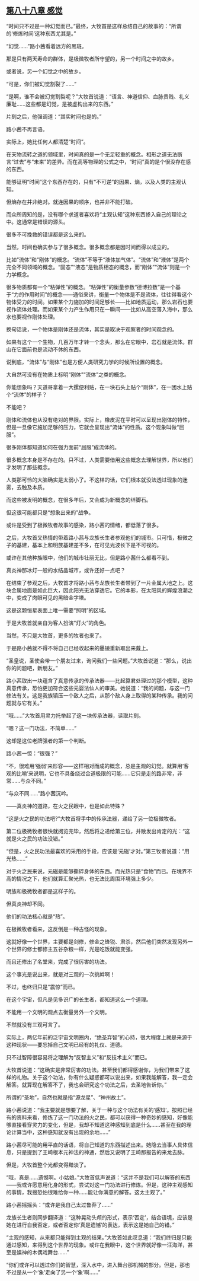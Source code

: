 ## [第八十八章 感觉](https://www.xxbiquge.com/11_11207/9241941.html)


  “时间只不过是一种幻觉而已。”最终，大牧首是这样总结自己的故事的：“所谓的‘修炼时间’这种东西尤其是。”

  “幻觉……”路小茜看着远方的黑斑。

  那是只有两天寿命的群体，是极微牧者所守望的，另一个时间之中的故乡。

  或者说，另一个幻觉之中的故乡。

  “可是，你们被幻觉割裂了……”

  “是啊，谁不会被幻觉割裂呢？”大牧首说道：“语言、神道信仰、血脉贵贱、礼义廉耻……这些都是幻觉，是被虚构出来的东西。”

  片刻之后，他强调道：“其实时间也是的。”

  路小茜不再言语。

  实际上，她比任何人都清楚“时间”。

  在天物流转之道的领域里，时间真的是一个无足轻重的概念。相形之道无法断言“过去”与“未来”的差异。而在高等物理的公式之中，“时间”真的是个很没存在感的东西。

  能够证明“时间”这个东西存在的，只有“不可逆”的因果、熵，以及人类的主观认知。

  但熵存在并非绝对。就连因果的顺序，也并非不能打破。

  而众所周知的是，没有哪个求道者喜欢将“主观认知”这种东西掺入自己的理论之中。这通常是错误的源头。

  很多不可挽救的错误都是这么来的。

  当然，时间也确实参与了很多概念。很多概念都是因时间而得以成立的。

  比如“流体”和“刚体”的概念。“流体”不等于“液体加气体”。“流体”和“液体”是两个完全不同领域的概念。“固态”“液态”是物质相态的概念，而“刚体”“流体”则是一个力学概念。

  很多物质都有一个“粘弹性”的概念。“粘弹性”的衡量参数“德博拉数”是一个基于“力的作用时间”的概念——通俗来讲，衡量一个物体是不是流体，往往得看这个物体受力的时间。如果某个力施加的时间足够长——比如地质运动，那么岩石也要视作流体处理。而如果某个力产生作用只在一瞬间——比如从高空落入海中，那么水也要视作刚体处理。

  换句话说，一个物体是刚体还是流体，其实是取决于观察者的时间观念的。

  如果有这个一个生物，几百万年才转一个念头，那么在它眼中，岩石就是流体。群山在它面前也是流动不休的东西。

  说到底，“流体”与“刚体”也是方便人类研究力学的时候所设置的概念。

  大自然可没有在物质上标明“刚体”“流体”之类的概念。

  你能想象吗？天道哥拿着一大摞便利贴，在一块石头上贴个“刚体”，在一团水上贴个“流体”的样子？

  不能吧？

  刚体和流体也从没有绝对的界限。实际上，橡皮泥在平时可以呈现出刚体的特性，但是一旦像它施加足够的压力，它就会呈现出“流体”的性质。这个现象叫做“屈服”。

  很多刚体都知道如何在强力面前“屈服”成流体的。

  很多概念本身是不存在的。只不过，人类需要借用这些概念去理解世界，所以他们才发明了那些概念。

  人类那可怜的大脑确实是太弱小了。不这样的话，它们根本就没法透过现象的迷雾，去触及本质。

  而这些被发明的概念，在很多年后，又会成为新概念的绊脚石。

  但这很可能都只是“想象出来的”战争。

  或许是受到了极微牧者故事的感染，路小茜的情绪，都低落了很多。

  之后，大牧首又热情的带着路小茜与龙族长生者参观他们的城市。只可惜，极微之子的基建，基本上和明族基建差不多，在可见光波长下是不可视的。

  或许在其他种族眼中，他们的城市壮丽无比，但是路小茜什么都看不到。

  真炎神那冰灯一般的水结晶城市，或许还好一点吧？

  在结束了参观之后，大牧首才将路小茜与龙族长生者带到了一片金属大地之上。这块金属地面是如此巨大，因此阳光无法穿透它。它的本影，在太阳风的辉煌浪潮之中，变成了肉眼可见的黑暗金字塔。

  这是这颗恒星表面上唯一需要“照明”的区域。

  于是大牧首就亲自为客人扮演“灯火”的角色。

  当然，不只是大牧首，更多的牧者也来了。

  于是路小茜就不得不将自己已经收起来的墨镜重新取出来戴上。

  “圣皇说，圣使会带一个朋友过来，询问我们一些问题。”大牧首说道：“那么，说出你的问题吧，新朋友。”

  路小茜取出一块蕴含了真意传承的传承法器——比起算君处理过的那个模型，这种真意传承，恐怕更加符合这些元婴法仙人的审美。她说道：“我的问题，与这一门修法有关。这是我族镇压一个敌人之后，从那个敌人身上取得的某种传承。我的问题就与它有关。”

  “哦……”大牧首用灵力托举起了这一块传承法器，读取片刻。

  “嗯？这一门功法，不简单……”

  这却是这位老牌强者的第一个判断。

  路小茜一惊：“很强？”

  “不，很难用‘强弱’来形容——这样相对而成的概念，总是主观的幻觉。就算用‘客观的比喻’来说明，它也不具备绕过合道极限的可能……它只是走的路非常，非常……与众不同。”

  “与众不同……”路小茜沉吟。

  ——真炎神的道路，在火之民眼中，也是如此特殊？

  “这是火之民的功法吧?”大牧首将手中的传承法器，递给了另一位极微牧者。

  第二位极微牧者很快就阅览完毕，然后将之递给第三位，并散发出肯定的光：“这就是火之民的功法没错。”

  “但是，火之民功法最喜欢的采用的手段，应该是‘元磁’才对。”第三牧者说道：“用光热……”

  对于火之民来说，元磁是能够撕碎身体的东西。而光热只是“食物”而已。在境界不高的情况之下，他们就算汇聚光热，也无法比周围环境强上多少。

  明族和极微牧者都是这样子的。

  但真炎神却不同。

  他们的功法核心就是“热”。

  在极微牧者看来，这反倒是一种古怪的现象。

  这就好像一个世界，主要都是剑修，修金之锋锐、肃杀，然后他们突然发现另外一个世界的修士都修主五谷杂粮一样，光是吃饭就能变强。

  而且还修出了名堂来，完成了很厉害的功法。

  这个事光是说出来，就是对三观的一次挑衅啊！

  不过，也终归只是“震惊”而已。

  在这个宇宙，但凡是见多识广的长生者，都知道这么一个道理。

  不能用一个文明的观点去衡量另外一个文明。

  不然就没有三观可言了。

  实际上，两亿年前的泛宇宙文明圈内，“绝圣弃智”的心持，很大程度上就是来源于这种现状——要忘掉自己文明已经有的礼仪、道德。

  只不过智障很容易将之理解为“反智主义”和“反技术主义”而已。

  大牧首说道：“这确实是非常厉害的功法。甚至我们都得感谢你，为我们带来了这样的礼物。关于这个功法，你有什么疑惑都可以说出来，如果我能解答，我一定会解答。就算现在解答不了，我也会研究这个功法之后，去圣地告诉你。”

  所谓的“圣地”，自然也就是指“源龙星”、“神州故土”。

  路小茜说道：“我主要就是想要了解，关于一种与这个功法有关的‘感知’。按照已经有的资料来看，修炼了这一门功法的火之民，都可以获得一种奇妙的感知，好像能够直接看穿灵力的变化，但是，我却不知道这种感知到底是什么……甚至在我的理论计算当中，这种感知就没有出现的余地……”

  路小茜尽可能的用平直的话语，将自己知道的东西描述出来。她隐去当事人具体信息，只是提到了王崎根本元神法的神通，然后又说明了王崎那报告的来龙去脉。

  但是，大牧首整个光都变得黯淡了。

  “哦，真是……遗憾啊。小姑娘。”大牧首低声说道：“这并不是我们可以解答的东西——我或许愿意用化身的形式，尝试对这一门功法进行修炼。但是，这种主观感知的事情，我搜恐怕很难给你一种……能让你满意的解答。这太主观了。”

  路小茜摇摇头：“或许是我自己太过鲁莽了……”

  龙族长生者则同步翻译道：“这种晃动头颅的形式，表示‘否定’，结合语境，应该是她在进行自我否定，或者否定你‘真是遗憾’的表达，表示这是她自己的错。”

  “主观的感知，从来都只能得到主观的结果。”大牧首如此叹息道：“我们终归是只能通过感知，来得到这个世界的现象。或许在我眼中，这个世界就好像一汪海洋，甚至是娱神的木偶戏舞台……”

  “你们或许可以透过你们的智慧，深入水中，进入舞台那机械的部分。但是，那也不过是从一个‘象’走向了另一个‘象’啊……”
